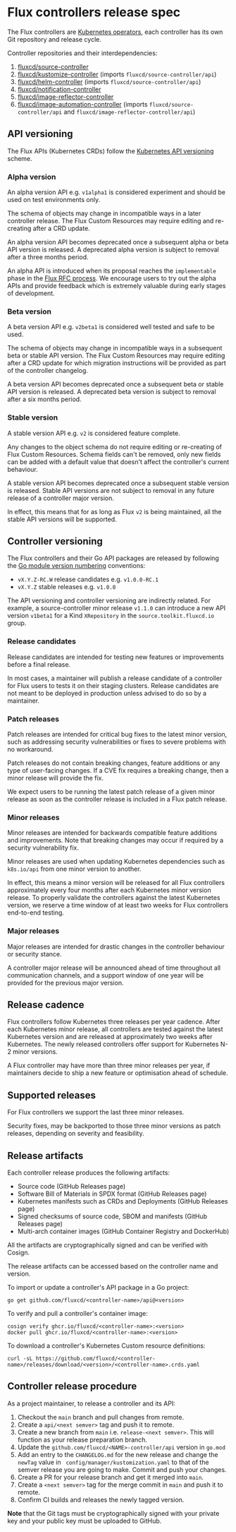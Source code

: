 # Flux controllers release spec

The Flux controllers are 
[Kubernetes operators](https://kubernetes.io/docs/concepts/extend-kubernetes/operator/),
each controller has its own Git repository and release cycle.

Controller repositories and their interdependencies:

1. [fluxcd/source-controller](https://github.com/fluxcd/source-controller)
2. [fluxcd/kustomize-controller](https://github.com/fluxcd/kustomize-controller) (imports `fluxcd/source-controller/api`)
3. [fluxcd/helm-controller](https://github.com/fluxcd/helm-controller) (imports `fluxcd/source-controller/api`)
4. [fluxcd/notification-controller](https://github.com/fluxcd/notification-controller)
5. [fluxcd/image-reflector-controller](https://github.com/fluxcd/image-reflector-controller)
6. [fluxcd/image-automation-controller](https://github.com/fluxcd/image-automation-controller) (imports `fluxcd/source-controller/api` and `fluxcd/image-reflector-controller/api`)

## API versioning 

The Flux APIs (Kubernetes CRDs) follow the
[Kubernetes API versioning](https://kubernetes.io/docs/reference/using-api/#api-versioning) scheme.

### Alpha version

An alpha version API e.g. `v1alpha1` is considered experiment and should be used on
test environments only.

The schema of objects may change in incompatible ways in a later controller release.
The Flux Custom Resources may require editing and re-creating after a CRD update.

An alpha version API becomes deprecated once a subsequent alpha or beta API version is released.
A deprecated alpha version is subject to removal after a three months period.

An alpha API is introduced when its proposal reaches the  `implementable` phase in the
[Flux RFC process](https://github.com/fluxcd/flux2/tree/main/rfcs).
We encourage users to try out the alpha APIs and provide feedback which is extremely
valuable during early stages of development.

### Beta version

A beta version API e.g. `v2beta1` is considered well tested and safe to be used.

The schema of objects may change in incompatible ways in a subsequent beta or stable API version.
The Flux Custom Resources may require editing after a CRD update for which migration instructions will be
provided as part of the controller changelog.

A beta version API becomes deprecated once a subsequent beta or stable API version is released. 
A deprecated beta version is subject to removal after a six months period.

### Stable version

A stable version API e.g. `v2` is considered feature complete.

Any changes to the object schema do not require editing or re-creating of Flux Custom Resources.
Schema fields can't be removed, only new fields can be added with a default value that
doesn't affect the controller's current behaviour.

A stable version API becomes deprecated once a subsequent stable version is released.
Stable API versions are not subject to removal in any future release of a controller major version.

In effect, this means that for as long as Flux `v2` is being maintained, all the stable API versions 
will be supported.

## Controller versioning

The Flux controllers and their Go API packages are released by following the
[Go module version numbering](https://go.dev/doc/modules/version-numbers) conventions:

- `vX.Y.Z-RC.W` release candidates e.g. `v1.0.0-RC.1`
- `vX.Y.Z` stable releases e.g. `v1.0.0`

The API versioning and controller versioning are indirectly related. For example,
a source-controller minor release `v1.1.0` can introduce a new API version
`v1beta1` for a Kind `XRepository` in the `source.toolkit.fluxcd.io` group.

### Release candidates

Release candidates are intended for testing new features or improvements before a final release.

In most cases, a maintainer will publish a release candidate of a controller for Flux users
to tests it on their staging clusters. Release candidates are not meant to be deployed in production
unless advised to do so by a maintainer.

### Patch releases

Patch releases are intended for critical bug fixes to the latest minor version, such as addressing security
vulnerabilities or fixes to severe problems with no workaround.

Patch releases do not contain breaking changes, feature additions or any type of user-facing changes.
If a CVE fix requires a breaking change, then a minor release will provide the fix.

We expect users to be running the latest patch release of a given minor release as soon as the
controller release is included in a Flux patch release.

### Minor releases

Minor releases are intended for backwards compatible feature additions and improvements.
Note that breaking changes may occur if required by a security vulnerability fix.

Minor releases are used when updating Kubernetes dependencies such as `k8s.io/api` from one minor version to another.

In effect, this means a minor version will be released for all Flux controllers approximately every four months
after each Kubernetes minor version release. To properly validate the controllers against the latest Kubernetes version,
we reserve a time window of at least two weeks for Flux controllers end-to-end testing. 

### Major releases

Major releases are intended for drastic changes in the controller behaviour or security stance.

A controller major release will be announced ahead of time throughout all communication channels,
and a support window of one year will be provided for the previous major version.

## Release cadence

Flux controllers follow Kubernetes three releases per year cadence. After each Kubernetes minor release,
all controllers are tested against the latest Kubernetes version and are released at approximately two
weeks after Kubernetes. The newly released controllers offer support for Kubernetes N-2 minor versions.

A Flux controller may have more than three minor releases per year, if maintainers decide to ship a 
new feature or optimisation ahead of schedule.

## Supported releases

For Flux controllers we support the last three minor releases.

Security fixes, may be backported to those three minor versions as patch releases,
depending on severity and feasibility.

## Release artifacts

Each controller release produces the following artifacts:

- Source code (GitHub Releases page)
- Software Bill of Materials in SPDX format (GitHub Releases page)
- Kubernetes manifests such as CRDs and Deployments (GitHub Releases page)
- Signed checksums of source code, SBOM and manifests (GitHub Releases page)
- Multi-arch container images (GitHub Container Registry and DockerHub)

All the artifacts are cryptographically signed and can be verified with Cosign.

The release artifacts can be accessed based on the controller name and version.

To import or update a controller's API package in a Go project:

```shell
go get github.com/fluxcd/<controller-name>/api@<version>
```

To verify and pull a controller's container image:

```shell
cosign verify ghcr.io/fluxcd/<controller-name>:<version>
docker pull ghcr.io/fluxcd/<controller-name>:<version>
```

To download a controller's Kubernetes Custom resource definitions:

```shell
curl -sL https://github.com/fluxcd/<controller-name>/releases/download/<version>/<controller-name>.crds.yaml
```

## Controller release procedure

As a project maintainer, to release a controller and its API:

1. Checkout the `main` branch and pull changes from remote.
2. Create a `api/<next semver>` tag and push it to remote.
3. Create a new branch from `main` i.e. `release-<next semver>`. This
   will function as your release preparation branch.
4. Update the `github.com/fluxcd/<NAME>-controller/api` version in `go.mod`
5. Add an entry to the `CHANGELOG.md` for the new release and change the
   `newTag` value in ` config/manager/kustomization.yaml` to that of the
   semver release you are going to make. Commit and push your changes.
6. Create a PR for your release branch and get it merged into `main`.
7. Create a `<next semver>` tag for the merge commit in `main` and
   push it to remote.
8. Confirm CI builds and releases the newly tagged version.

**Note** that the Git tags must be cryptographically signed with your private key
and your public key must be uploaded to GitHub.
